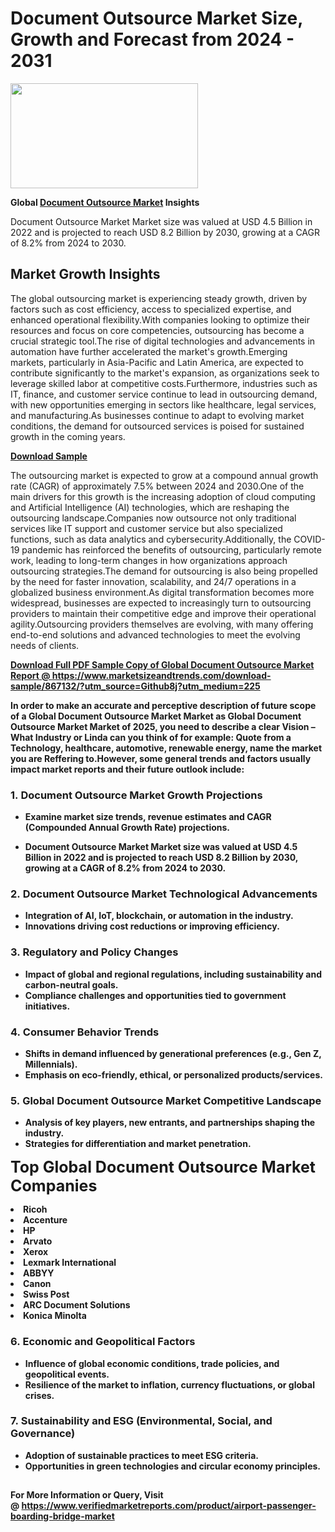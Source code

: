 <H1>Document Outsource Market Size, Growth and Forecast from 2024 - 2031</H1><img class="aligncenter size-medium wp-image-584254" src="https://thirdeyenews.in/wp-content/uploads/2024/09/Global-Market-Research-300x168.jpeg" alt="" width="300" height="168" /><p><strong>Global&nbsp;<a href="https://www.marketsizeandtrends.com/download-sample/867132/?utm_source=Github8j?utm_medium=225">Document Outsource Market</a> Insights</strong></p><p>Document Outsource Market Market size was valued at USD 4.5 Billion in 2022 and is projected to reach USD 8.2 Billion by 2030, growing at a CAGR of 8.2% from 2024 to 2030.</p><p><h2>Market Growth Insights</h2> <p>The global outsourcing market is experiencing steady growth, driven by factors such as cost efficiency, access to specialized expertise, and enhanced operational flexibility.With companies looking to optimize their resources and focus on core competencies, outsourcing has become a crucial strategic tool.The rise of digital technologies and advancements in automation have further accelerated the market's growth.Emerging markets, particularly in Asia-Pacific and Latin America, are expected to contribute significantly to the market's expansion, as organizations seek to leverage skilled labor at competitive costs.Furthermore, industries such as IT, finance, and customer service continue to lead in outsourcing demand, with new opportunities emerging in sectors like healthcare, legal services, and manufacturing.As businesses continue to adapt to evolving market conditions, the demand for outsourced services is poised for sustained growth in the coming years.</p> <p><strong><a href="#">Download Sample</a></strong></p> <p>The outsourcing market is expected to grow at a compound annual growth rate (CAGR) of approximately 7.5% between 2024 and 2030.One of the main drivers for this growth is the increasing adoption of cloud computing and Artificial Intelligence (AI) technologies, which are reshaping the outsourcing landscape.Companies now outsource not only traditional services like IT support and customer service but also specialized functions, such as data analytics and cybersecurity.Additionally, the COVID-19 pandemic has reinforced the benefits of outsourcing, particularly remote work, leading to long-term changes in how organizations approach outsourcing strategies.The demand for outsourcing is also being propelled by the need for faster innovation, scalability, and 24/7 operations in a globalized business environment.As digital transformation becomes more widespread, businesses are expected to increasingly turn to outsourcing providers to maintain their competitive edge and improve their operational agility.Outsourcing providers themselves are evolving, with many offering end-to-end solutions and advanced technologies to meet the evolving needs of clients.</p> <p><strong><a href="#"></p><p><span class=""><strong>Download Full PDF Sample Copy of Global Document Outsource Market Report</strong> @ <a href="https://www.marketsizeandtrends.com/download-sample/867132/?utm_source=Github8j?utm_medium=225" target="_blank">https://www.marketsizeandtrends.com/download-sample/867132/?utm_source=Github8j?utm_medium=225</a></span></p><p>In order to make an accurate and perceptive description of future scope of a Global&nbsp;Document Outsource Market Market as Global&nbsp;Document Outsource Market Market of 2025, you need to describe a clear Vision &ndash; What Industry or Linda can you think of for example: Quote from a Technology, healthcare, automotive, renewable energy, name the market you are Reffering to.However, some general trends and factors usually impact market reports and their future outlook include:</p><h3>1.&nbsp;<strong>Document Outsource Market Growth Projections</strong></h3><ul><li>Examine market size trends, revenue estimates and CAGR (Compounded Annual Growth Rate) projections.</li><li><p>Document Outsource Market Market size was valued at USD 4.5 Billion in 2022 and is projected to reach USD 8.2 Billion by 2030, growing at a CAGR of 8.2% from 2024 to 2030.</p></li></ul><h3>2.&nbsp;<strong>Document Outsource Market Technological Advancements</strong></h3><ul><li>Integration of AI, IoT, blockchain, or automation in the industry.</li><li>Innovations driving cost reductions or improving efficiency.</li></ul><h3>3.&nbsp;<strong>Regulatory and Policy Changes</strong></h3><ul><li>Impact of global and regional regulations, including sustainability and carbon-neutral goals.</li><li>Compliance challenges and opportunities tied to government initiatives.</li></ul><h3>4.&nbsp;<strong>Consumer Behavior Trends</strong></h3><ul><li>Shifts in demand influenced by generational preferences (e.g., Gen Z, Millennials).</li><li>Emphasis on eco-friendly, ethical, or personalized products/services.</li></ul><h3>5.&nbsp;<strong>Global Document Outsource Market Competitive Landscape</strong></h3><ul><li>Analysis of key players, new entrants, and partnerships shaping the industry.</li><li>Strategies for differentiation and market penetration.</li></ul><p data-pm-slice="1 1 []"><span style="color: inherit; font-family: inherit; font-size: 25px;">Top Global Document Outsource Market Companies</span></p><div class="" data-test-id=""><p><li>Ricoh</li><li> Accenture</li><li> HP</li><li> Arvato</li><li> Xerox</li><li> Lexmark International</li><li> ABBYY</li><li> Canon</li><li> Swiss Post</li><li> ARC Document Solutions</li><li> Konica Minolta</li></p></div><h3>6.&nbsp;<strong>Economic and Geopolitical Factors</strong></h3><ul><li>Influence of global economic conditions, trade policies, and geopolitical events.</li><li>Resilience of the market to inflation, currency fluctuations, or global crises.</li></ul><h3>7.&nbsp;<strong>Sustainability and ESG (Environmental, Social, and Governance)</strong></h3><ul><li>Adoption of sustainable practices to meet ESG criteria.</li><li>Opportunities in green technologies and circular economy principles.</li></ul><h2><strong style="font-size: 14px;">For More Information or Query, Visit @&nbsp;</strong><a style="background-color: #ffffff; font-size: 14px;" href="https://www.marketsizeandtrends.com/report/document-outsource-market/" target="_blank">https://www.verifiedmarketreports.com/product/airport-passenger-boarding-bridge-market</a></h2>